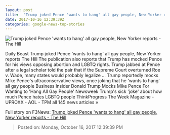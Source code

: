 ```yaml
---
layout: post
title:  "Trump joked Pence 'wants to hang' all gay people, New Yorker reports - The Hill"
date: 2017-10-16 12:39:39Z
categories: google-news-top-stories
---
```


![Trump joked Pence 'wants to hang' all gay people, New Yorker reports - The Hill](http://thehill.com/sites/default/files/pencemike_091917gn_lead.jpg)

Daily Beast Trump joked Pence 'wants to hang' all gay people, New Yorker reports The Hill The publication also reports that Trump has mocked Pence for his views opposing abortion and LGBTQ rights. Trump jabbed at Pence after a legal scholar told the pair that if the Supreme Court overturned Roe v. Wade, many states would probably legalize ... Trump reportedly mocks Mike Pence's ultraconservative views, once joking that he 'wants to hang' all gay people Business Insider Donald Trump Mocks Mike Pence For Wanting to 'Hang All Gay People' Newsweek Trump's sick 'joke' about how much Pence hates LGBTQ people ThinkProgress The Week Magazine - UPROXX - AOL - TPM all 145 news articles »


Full story on F3News: [Trump joked Pence 'wants to hang' all gay people, New Yorker reports - The Hill](http://www.f3nws.com/n/FGUEqF)

> Posted on: Monday, October 16, 2017 12:39:39 PM
